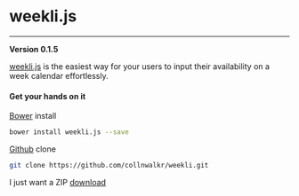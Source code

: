 # weekli.js
---
**Version 0.1.5**

[weekli.js](collnwalkr.github.io/weekli/) is the easiest way for your users to input their availability on a week calendar effortlessly.

#### Get your hands on it
[Bower](http://bower.io) install
```bash
bower install weekli.js --save
```
[Github](https://github.com/) clone
```bash
git clone https://github.com/collnwalkr/weekli.git
```

I just want a ZIP [download](https://github.com/collnwalkr/weekli/releases/download/0.1.5/weekli_js.zip)
